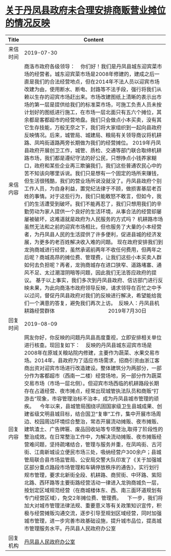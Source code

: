 # <a href="http://www.shangluo.gov.cn/zmhd/ldxxxx.jsp?urltype=leadermail.LeaderMailContentUrl&wbtreeid=1112&leadermailid=5384">关于丹凤县政府未合理安排商贩营业摊位的情况反映</a>
|Title|Content|
|:---:|---|
|来信时间|2019-07-30|
|来信内容|商洛市政府各级领导：    你们好！我们是丹凤县城东迎宾菜市场的经营者。城东迎宾菜市场是2008年修建的，建成之后一直是我们的合法经营地点，但在2014年不法人员以迎宾市场改建为由，使用断水、断电、封路等不法手段，强行将我们从赖以生存的迎宾市场赶出来。市场改建图纸上清晰的表示出市场的第一层是提供给我们的标准菜市场，可施工负责人员未按计划好的图纸进行施工，在市场一层北面只有五六个摊位，其余都是客都超市的经营地盘。我们只会做点小本买卖，没有其它生存技能，万般无奈之下，我们将大家组织到一起向县政府反映情况。后来，城管局、城建局、粮局有关领导商议将机耕路、凤鸣街道路两旁长期做为我们的经营摊位。 2019年丹凤县政府开展创卫工作，城管、质检、交通等部门联合取缔机耕路市场，我们都是遵纪守法的好公民，只想挣点小钱养家糊口，政府和某些企业再三欺骗我们，我们这些普通农民心中的苦不知该向哪里诉说。我们只是想有一个固定的场所来赚钱，但生活很残酷，我们的营业场所说没就没了。丹凤县政府个别工作人员，为自身利益，置党纪法律于不顾，做损害基层老百姓的事情。对于这些行为，我们只能敢怒不敢言，但如今，我们的生活遭受到破坏。我们不能再忍了，我们只想用我们的辛勤劳动为家人提供一个良好的生活环境，从事合法的经营却屡屡被破坏，这难道就是政府为人民服务的方式吗？ 机耕路市场虽然无法和之前的迎宾市场相比，但也服务了大量的小本经营者，为丹凤县人民的生活提供了许多便利，促进县城的经济发展，为更多的老百姓解决收入难的问题。 现在政府安排我们到龙驹商城进行经营，虽然承诺前两年不收任何费用，但两年之后呢？商城高昂的摊位费、管理费，让我们这些小本买卖人群如何去负担呢？再者，龙驹商城存在进口狭窄、道路堵塞、通风不足、太过潮湿阴暗等问题，因此我们无法答应政府的提议。 基于以上事实，我们多次到丹凤县政府、信访部门进行反映未果，为此向商洛市政府领导反映，请求领导在百忙之中予以过问，督促丹凤县政府对我们的反映进行解决，希望能给我们一个满意的答复，避免我们再次上访。  反映人：丹凤县机耕路经营群体                                       2019年7月30日|
|回复时间|2019-08-09|
|回复内容|网友你好，你反映的问题丹凤县高度重视，立即安排相关单位进行核查。现回复如下：    反映的丹凤县城东迎宾市场是2008年在原城关粮站院内修建，主要作为蔬菜、水果交易市场。2014年，县政府为了适应市场需求，招商引资由浙江客商出资对迎宾市场进行改造建设。整体建筑分为两部分，一部分作为客都超市（西南一二楼）经营场地，另一部分作为蔬菜交易市场（市场一层北侧）。但迎宾市场西临的机耕路段长期存在占道经营、夜市摊点，经常出现城管执法队员和商贩“打游击”现象，市容管理治标不治本，成为丹凤县城市管理的顽疾。    今年以来，县城管局围绕巩固国家级卫生县城成果、创建省级文明县城目标，结合国卫“复审”工作，集中开展市场周边、校园周边环境综合整治，常态开展流动摊贩、夜市摊贩、建筑渣土、广告牌匾、废品回收站等专项整治,取得了阶段性的整治成效。在日常整治工作中，为解决流动摊贩、夜市摊贩经营难问题，坚持疏堵结合，管理与服务并重，在凤鸣街、古河街、江南新城设立便民市场三处，吸纳经营户300余户；县城管局联合县市场监管局、公安局交警大队印发了《关于加强城区部分重点路段市场管理和车辆停放秩序的通告》，实行划行规市管理，要求北新街全段、机耕路、商贸街、中环路、紫阳北路、西环路等主要街路经营活动一律进入龙驹商城负一层，按划定区域规范经营（在商城楼体东、西、南三面环道规划有专门经营区域），免交2年摊位费、管理费。    下一步，我们将加大对城市管理法律法规、重要意义等有关政策知识宣传，积极与经营摊贩沟通交流，逐步引导至规划区域经营，同时加强城市管理，进一步完善市政基础设施，提升城市品位，提高城市管理服务水平。丹凤县人民政府办公室|
|回复机构|<a href="../../categories/agencies/丹凤县人民政府办公室.md">丹凤县人民政府办公室</a>|